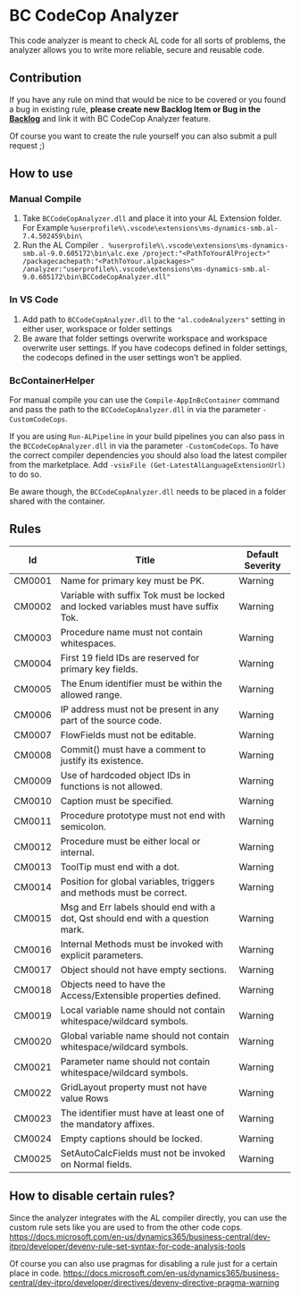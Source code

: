 # BC CodeCop Analyzer

This code analyzer is meant to check AL code for all sorts of problems, the analyzer allows you to write more reliable, secure and reusable code.

## Contribution

If you have any rule on mind that would be nice to be covered or you found a bug in existing rule, **please create new Backlog Item or Bug in the [Backlog](https://dev.azure.com/1cfnav/INTERNAL-BC%20tools/_backlogs/backlog/INTERNAL-BC%20tools%20Team/Features/)** and link it with BC CodeCop Analyzer feature.

Of course you want to create the rule yourself you can also submit a pull request ;)

## How to use

### Manual Compile

1. Take `BCCodeCopAnalyzer.dll` and place it into your AL Extension folder. For Example `%userprofile%\.vscode\extensions\ms-dynamics-smb.al-7.4.502459\bin\`
2. Run the AL Compiler `. %userprofile%\.vscode\extensions\ms-dynamics-smb.al-9.0.605172\bin\alc.exe /project:"<PathToYourAlProject>" /packagecachepath:"<PathToYour.alpackages>" /analyzer:"userprofile%\.vscode\extensions\ms-dynamics-smb.al-9.0.605172\bin\BCCodeCopAnalyzer.dll"`

### In VS Code

1. Add path to `BCCodeCopAnalyzer.dll` to the `"al.codeAnalyzers"` setting in either user, workspace or folder settings
2. Be aware that folder settings overwrite workspace and workspace overwrite user settings. If you have codecops defined in folder settings, the codecops defined in the user settings won't be applied.

### BcContainerHelper

For manual compile you can use the `Compile-AppInBcContainer` command and pass the path to the `BCCodeCopAnalyzer.dll` in via the parameter `-CustomCodeCops`.

If you are using `Run-ALPipeline` in your build pipelines you can also pass in the `BCCodeCopAnalyzer.dll` in via the parameter `-CustomCodeCops`. To have the correct compiler dependencies you should also load the latest compiler from the marketplace. Add `-vsixFile (Get-LatestAlLanguageExtensionUrl)` to do so.

Be aware though, the `BCCodeCopAnalyzer.dll` needs to be placed in a folder shared with the container.

## Rules

|Id| Title|Default Severity|
|---|---|---|
|CM0001|Name for primary key must be PK.|Warning|
|CM0002|Variable with suffix Tok must be locked and locked variables must have suffix Tok.|Warning|
|CM0003|Procedure name must not contain whitespaces.|Warning|
|CM0004|First 19 field IDs are reserved for primary key fields.|Warning|
|CM0005|The Enum identifier must be within the allowed range.|Warning|
|CM0006|IP address must not be present in any part of the source code.|Warning|
|CM0007|FlowFields must not be editable.|Warning|
|CM0008|Commit() must have a comment to justify its existence.|Warning|
|CM0009|Use of hardcoded object IDs in functions is not allowed.|Warning|
|CM0010|Caption must be specified.|Warning|
|CM0011|Procedure prototype must not end with semicolon.|Warning|
|CM0012|Procedure must be either local or internal.|Warning|
|CM0013|ToolTip must end with a dot.|Warning|
|CM0014|Position for global variables, triggers and methods must be correct.|Warning|
|CM0015|Msg and Err labels should end with a dot, Qst should end with a question mark.|Warning|
|CM0016|Internal Methods must be invoked with explicit parameters.|Warning|
|CM0017|Object should not have empty sections.|Warning|
|CM0018|Objects need to have the Access/Extensible properties defined.|Warning|
|CM0019|Local variable name should not contain whitespace/wildcard symbols.|Warning|
|CM0020|Global variable name should not contain whitespace/wildcard symbols.|Warning|
|CM0021|Parameter name should not contain whitespace/wildcard symbols.|Warning|
|CM0022|GridLayout property must not have value Rows|Warning|
|CM0023|The identifier must have at least one of the mandatory affixes.|Warning|
|CM0024|Empty captions should be locked.|Warning|
|CM0025|SetAutoCalcFields must not be invoked on Normal fields.|Warning|

## How to disable certain rules?

Since the analyzer integrates with the AL compiler directly, you can use the custom rule sets like you are used to from the other code cops.
https://docs.microsoft.com/en-us/dynamics365/business-central/dev-itpro/developer/devenv-rule-set-syntax-for-code-analysis-tools

Of course you can also use pragmas for disabling a rule just for a certain place in code.
https://docs.microsoft.com/en-us/dynamics365/business-central/dev-itpro/developer/directives/devenv-directive-pragma-warning